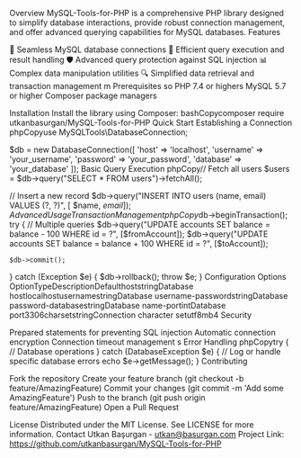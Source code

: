Overview
MySQL-Tools-for-PHP is a comprehensive PHP library designed to simplify database interactions, provide robust connection management, and offer advanced querying capabilities for MySQL databases.
Features

🔌 Seamless MySQL database connections
🚀 Efficient query execution and result handling
🛡️ Advanced query protection against SQL injection
📊 Complex data manipulation utilities
🔍 Simplified data retrieval and transaction management
m
Prerequisites
so
PHP 7.4 or highers
MySQL 5.7 or higher
Composer package managers

Installation
Install the library using Composer:
bashCopycomposer require utkanbasurgan/MySQL-Tools-for-PHP
Quick Start
Establishing a Connection
phpCopyuse MySQLTools\DatabaseConnection;

$db = new DatabaseConnection([
    'host' => 'localhost',
    'username' => 'your_username',
    'password' => 'your_password',
    'database' => 'your_database'
]);
Basic Query Execution
phpCopy// Fetch all users
$users = $db->query("SELECT * FROM users")->fetchAll();

// Insert a new record
$db->query("INSERT INTO users (name, email) VALUES (?, ?)", [
    $name, 
    $email
]);
Advanced Usage
Transaction Management
phpCopy$db->beginTransaction();
try {
    // Multiple queries
    $db->query("UPDATE accounts SET balance = balance - 100 WHERE id = ?", [$fromAccount]);
    $db->query("UPDATE accounts SET balance = balance + 100 WHERE id = ?", [$toAccount]);
    
    $db->commit();
} catch (Exception $e) {
    $db->rollback();
    throw $e;
}
Configuration Options
OptionTypeDescriptionDefaulthoststringDatabase hostlocalhostusernamestringDatabase username-passwordstringDatabase password-databasestringDatabase name-portintDatabase port3306charsetstringConnection character setutf8mb4
Security

Prepared statements for preventing SQL injection
Automatic connection encryption
Connection timeout management
s
Error Handling
phpCopytry {
    // Database operations
} catch (DatabaseException $e) {
    // Log or handle specific database errors
    echo $e->getMessage();
}
Contributing

Fork the repository
Create your feature branch (git checkout -b feature/AmazingFeature)
Commit your changes (git commit -m 'Add some AmazingFeature')
Push to the branch (git push origin feature/AmazingFeature)
Open a Pull Request

License
Distributed under the MIT License. See LICENSE for more information.
Contact
Utkan Başurgan - utkan@basurgan.com
Project Link: https://github.com/utkanbasurgan/MySQL-Tools-for-PHP
